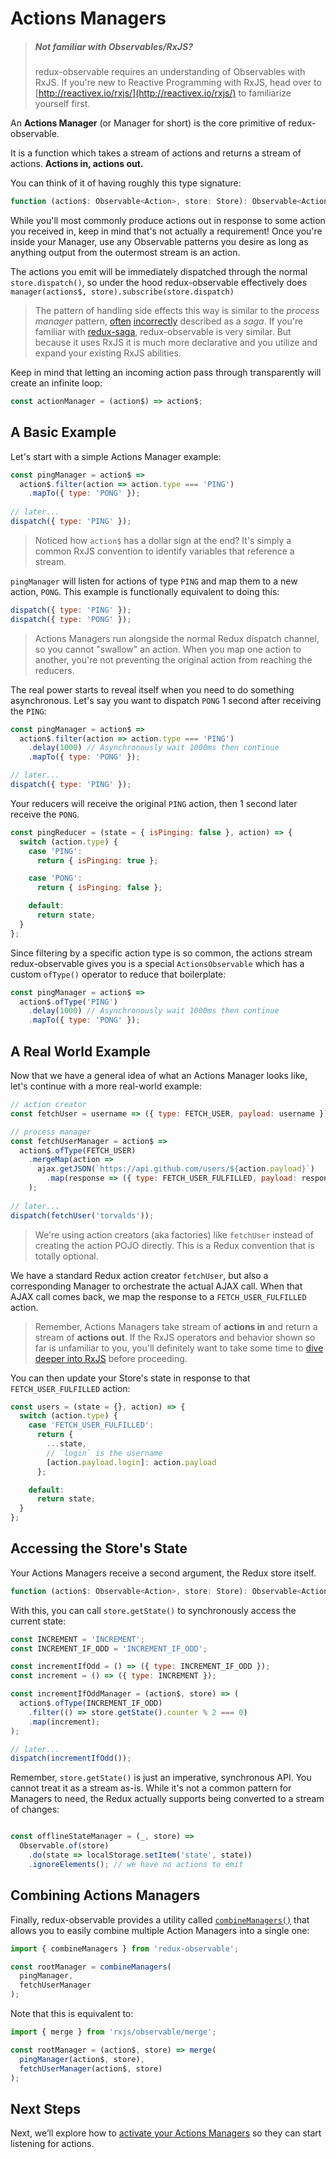 # Actions Managers

>##### Not familiar with Observables/RxJS?
> redux-observable requires an understanding of Observables with RxJS. If you're new to Reactive Programming with RxJS, head over to [http://reactivex.io/rxjs/](http://reactivex.io/rxjs/) to familiarize yourself first.

An **Actions Manager** (or Manager for short) is the core primitive of redux-observable.

It is a function which takes a stream of actions and returns a stream of actions. **Actions in, actions out.**

You can think of it of having roughly this type signature:

```js
function (action$: Observable<Action>, store: Store): Observable<Action>;
```

While you'll most commonly produce actions out in response to some action you received in, keep in mind that's not actually a requirement! Once you're inside your Manager, use any Observable patterns you desire as long as anything output from the outermost stream is an action.

The actions you emit will be immediately dispatched through the normal `store.dispatch()`, so under the hood redux-observable effectively does `manager(actions$, store).subscribe(store.dispatch)`

> The pattern of handling side effects this way is similar to the *process manager* pattern, [often](http://kellabyte.com/2012/05/30/clarifying-the-saga-pattern/) [incorrectly](https://msdn.microsoft.com/en-us/library/jj591569.aspx) described as a *saga*. If you're familiar with [redux-saga](http://yelouafi.github.io/redux-saga/), redux-observable is very similar. But because it uses RxJS it is much more declarative and you utilize and expand your existing RxJS abilities.

Keep in mind that letting an incoming action pass through transparently will create an infinite loop:

```js
const actionManager = (action$) => action$;
```


## A Basic Example

Let's start with a simple Actions Manager example:

```js
const pingManager = action$ =>
  action$.filter(action => action.type === 'PING')
    .mapTo({ type: 'PONG' });
    
// later...
dispatch({ type: 'PING' });
```

> Noticed how `action$` has a dollar sign at the end? It's simply a common RxJS convention to identify variables that reference a stream.
 
`pingManager` will listen for actions of type `PING` and map them to a new action, `PONG`. This example is functionally equivalent to doing this:

```js
dispatch({ type: 'PING' });
dispatch({ type: 'PONG' });
```

> Actions Managers run alongside the normal Redux dispatch channel, so you cannot "swallow" an action. When you map one action to another, you're not preventing the original action from reaching the reducers.

The real power starts to reveal itself when you need to do something asynchronous. Let's say you want to dispatch `PONG` 1 second after receiving the `PING`:

```js
const pingManager = action$ =>
  action$.filter(action => action.type === 'PING')
    .delay(1000) // Asynchronously wait 1000ms then continue
    .mapTo({ type: 'PONG' });

// later...
dispatch({ type: 'PING' });
```

Your reducers will receive the original `PING` action, then 1 second later receive the `PONG`.

```js
const pingReducer = (state = { isPinging: false }, action) => {
  switch (action.type) {
    case 'PING':
      return { isPinging: true };

    case 'PONG':
      return { isPinging: false };

    default:
      return state;
  }
};
```

Since filtering by a specific action type is so common, the actions stream redux-observable gives you is a special `ActionsObservable` which has a custom `ofType()` operator to reduce that boilerplate:

```js
const pingManager = action$ =>
  action$.ofType('PING')
    .delay(1000) // Asynchronously wait 1000ms then continue
    .mapTo({ type: 'PONG' });
```

## A Real World Example

Now that we have a general idea of what an Actions Manager looks like, let's continue with a more real-world example:

```js
// action creator
const fetchUser = username => ({ type: FETCH_USER, payload: username });

// process manager
const fetchUserManager = action$ =>
  action$.ofType(FETCH_USER)
    .mergeMap(action =>
      ajax.getJSON(`https://api.github.com/users/${action.payload}`)
        .map(response => ({ type: FETCH_USER_FULFILLED, payload: response }))
    );
    
// later...
dispatch(fetchUser('torvalds'));
```

> We're using action creators (aka factories) like `fetchUser` instead of creating the action POJO directly. This is a Redux convention that is totally optional.

We have a standard Redux action creator `fetchUser`, but also a corresponding Manager to orchestrate the actual AJAX call. When that AJAX call comes back, we map the response to a `FETCH_USER_FULFILLED` action.

> Remember, Actions Managers take stream of **actions in** and return a stream of **actions out**. If the RxJS operators and behavior shown so far is unfamiliar to you, you'll definitely want to take some time to [dive deeper into RxJS](http://reactivex.io/rxjs/) before proceeding.

You can then update your Store's state in response to that `FETCH_USER_FULFILLED` action:

```js
const users = (state = {}, action) => {
  switch (action.type) {
    case 'FETCH_USER_FULFILLED':
      return {
        ...state,
        // `login` is the username
        [action.payload.login]: action.payload
      };

    default:
      return state;
  }
};
```

## Accessing the Store's State

Your Actions Managers receive a second argument, the Redux store itself.

```js
function (action$: Observable<Action>, store: Store): Observable<Action>;
```

With this, you can call `store.getState()` to synchronously access the current state:

```js
const INCREMENT = 'INCREMENT';
const INCREMENT_IF_ODD = 'INCREMENT_IF_ODD';

const incrementIfOdd = () => ({ type: INCREMENT_IF_ODD });
const increment = () => ({ type: INCREMENT });

const incrementIfOddManager = (action$, store) => (
  action$.ofType(INCREMENT_IF_ODD)
    .filter(() => store.getState().counter % 2 === 0)
    .map(increment);
);

// later...
dispatch(incrementIfOdd());
```

Remember, `store.getState()` is just an imperative, synchronous API. You cannot treat it as a stream as-is. While it's not a common pattern for Managers to need, the Redux actually supports being converted to a stream of changes:

```js

const offlineStateManager = (_, store) =>
  Observable.of(store)
    .do(state => localStorage.setItem('state', state))
    .ignoreElements(); // we have no actions to emit
```

## Combining Actions Managers

Finally, redux-observable provides a utility called [`combineManagers()`](../api/combineManagers.md) that allows you to easily combine multiple Action Managers into a single one:

```js
import { combineManagers } from 'redux-observable';

const rootManager = combineManagers(
  pingManager,
  fetchUserManager
);
```

Note that this is equivalent to:

```js
import { merge } from 'rxjs/observable/merge';

const rootManager = (action$, store) => merge(
  pingManager(action$, store),
  fetchUserManager(action$, store)
);
```

## Next Steps

Next, we’ll explore how to [activate your Actions Managers](SettingUpTheMiddleware.md) so they can start listening for actions.
